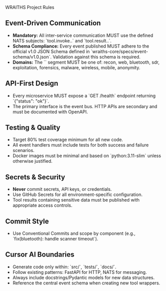 WRAITHS Project Rules

## Event-Driven Communication
- **Mandatory:** All inter-service communication MUST use the defined NATS subjects: \`tool.invoke.<domain>.<tool>\` and \`tool.result.<domain>.<tool>\`.
- **Schema Compliance:** Every event published MUST adhere to the official v1.0 JSON Schema defined in \`wraiths-core/specs/event-schema/v1.0.json\`. Validation against this schema is required.
- **Domains:** The \`<domain>\` segment MUST be one of: recon, web, bluetooth, sdr, exploitation, forensics, malware, wireless, mobile, anonymity.

## API-First Design
- Every microservice MUST expose a \`GET /health\` endpoint returning \`{"status": "ok"}\`.
- The primary interface is the event bus. HTTP APIs are secondary and must be documented with OpenAPI.

## Testing & Quality
- Target 80% test coverage minimum for all new code.
- All event handlers must include tests for both success and failure scenarios.
- Docker images must be minimal and based on \`python:3.11-slim\` unless otherwise justified.

## Secrets & Security
- **Never** commit secrets, API keys, or credentials.
- Use GitHub Secrets for all environment-specific configuration.
- Tool results containing sensitive data must be published with appropriate access controls.

## Commit Style
- Use Conventional Commits and scope by component (e.g., \`fix(bluetooth): handle scanner timeout\`).

## Cursor AI Boundaries
- Generate code only within: \`src/\`, \`tests/\`, \`docs/\`.
- Follow existing patterns: FastAPI for HTTP, NATS for messaging.
- Always include docstrings/Pydantic models for new data structures.
- Reference the central event schema when creating new tool wrappers.
